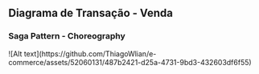 <h2>Diagrama de Transação - Venda</h2>
<h3>Saga Pattern - Choreography</h3>
![Alt text](https://github.com/ThiagoWlian/e-commerce/assets/52060131/487b2421-d25a-4731-9bd3-432603df6f55)

